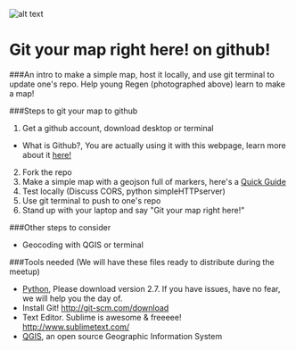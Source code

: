 ![alt text](https://raw.githubusercontent.com/maptimeLA/git_your_map_here/master/images/gityourmaps.jpg "Cover")

# Git your map right here! on github!

###An intro to make a simple map, host it locally, and use git terminal to update one's repo. Help young Regen (photographed above) learn to make a map!

###Steps to git your map to github
1. Get a github account, download desktop or terminal
  * What is Github?, You are actually using it with this webpage, learn more about it [here!](http://readwrite.com/2013/09/30/understanding-github-a-journey-for-beginners-part-1)
2. Fork the repo
3. Make a simple map with a geojson full of markers, here's a [Quick Guide](http://leafletjs.com/examples/quick-start.html)
4. Test locally (Discuss CORS, python simpleHTTPserver)
5. Use git terminal to push to one's repo
6. Stand up with your laptop and say "Git your map right here!"

###Other steps to consider
* Geocoding with QGIS or terminal

###Tools needed (We will have these files ready to distribute during the meetup)
* [Python](https://www.python.org/), Please download version 2.7. If you have issues, have no fear, we will help you the day of.
* Install Git! http://git-scm.com/download
* Text Editor. Sublime is awesome & freeeee! http://www.sublimetext.com/
* [QGIS](http://www.qgis.org/en/site/), an open source Geographic Information System

